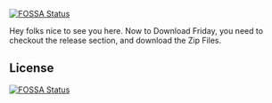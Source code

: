 [![FOSSA Status](https://app.fossa.com/api/projects/git%2Bgithub.com%2FAnubhab2003%2FFriday.svg?type=shield)](https://app.fossa.com/projects/git%2Bgithub.com%2FAnubhab2003%2FFriday?ref=badge_shield)

Hey folks nice to see you here.
Now to Download Friday, you need to checkout the release section, and download the Zip Files.


## License
[![FOSSA Status](https://app.fossa.com/api/projects/git%2Bgithub.com%2FAnubhab2003%2FFriday.svg?type=large)](https://app.fossa.com/projects/git%2Bgithub.com%2FAnubhab2003%2FFriday?ref=badge_large)